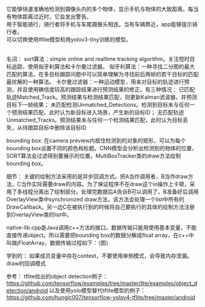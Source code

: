 它能够快速准确地检测到摄像头内的多个物体，显示手机与物体的大致距离。每当有物体距离过近时，它会发出警告。<br>
用于智能骑行，骑行者将手机与车尾摄像头相连。当有车辆靠近，app能够提示骑行者。<br>
可以切换使用tflite模型和用yolov3-tiny训练的模型。<br><br>


名词：
sort算法：simple online and realtime tracking algorithm。关注短时目标追踪，使用匈牙利算法和卡尔曼过滤器。
匈牙利算法：一种寻找二分图的最大匹配的算法，在多目标跟踪问题中可以简单理解为寻找前后两帧的若干目标的匹配最优解的一种算法。
卡尔曼过滤器：一种运动模型，用来对目标的轨迹进行预测，并且使用确信度较高的跟踪结果进行预测结果的修正。有三种情况：
	已匹配轨迹Matched_Track。预测结果与检测结果匹配，则更新Kalman滤波器，并预测目标下一帧结果；
	未匹配检测Unmatched_Detections。检测到目标未与任何一个预测结果匹配，此时认为新目标进入场景，产生新的目标ID；
	无匹配轨迹Unmatched_Tracks。预测结果未与任何一个检测结果匹配，此时认为目标丢失，从待跟踪目标中删除该目标ID

bounding box: 在camera preview内框住检测到的对象的矩形，可以为每个bounding box设置不同的颜色和标题。CNN模型会分析出检测到的物体的位置，SORT算法会过滤得到要展示的位置，MultiBoxTracker类的draw方法绘制bounding box。


细节：
关键的绘制方法采用的是异步回调方式。把A当作调用者，B当作draw方法，C当作实际需要draw的内容。为了保证程序不在draw这个io操作上卡顿，采用了多线程分离出了绘制部分。处理完数据后A告诉B可以调用了，B准备好后调用OverlayView类中synchronized draw方法，该方法会处理一个list中所有的DrawCallback。另一边C在被执行到的时候将自己要执行的具体的绘制方法注册到OverlayView类的list中。

native-lib.cpp是Java调用c++方法的接口。数据传输只能用使用基本变量，不能直接传递object。所以需要把bounding box的数据分解成float array，在c++中叫做jFloatArray。数据传输过程如下：（图）


学到的：
如果成员变量中存在context，不要使用单例模式，会导致内存泄漏。
draw的回调模式


参考：
tflite给出的object detection例子：
https://github.com/tensorflow/examples/tree/master/lite/examples/object_detection/android
以及使用yolo模型替代tflite模型的例子：
https://github.com/hunglc007/tensorflow-yolov4-tflite/tree/master/android